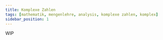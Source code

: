 ```yaml
---
title: Komplexe Zahlen
tags: [mathematik, mengenlehre, analysis, komplexe zahlen, komplex]
sidebar_position: 1
---
```


WIP